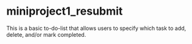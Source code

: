 # miniproject1_resubmit

This is a basic to-do-list that allows users to specify which task to add, delete, and/or mark completed.
